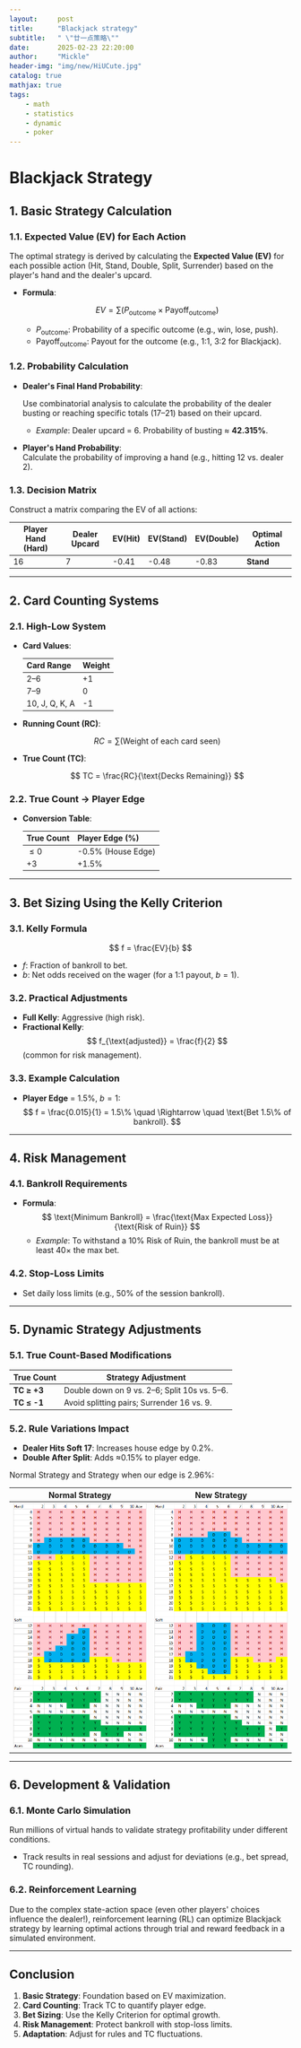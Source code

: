 ```yaml
---
layout:     post
title:      "Blackjack strategy"
subtitle:   " \"廿一点策略\""
date:       2025-02-23 22:20:00
author:     "Mickle"
header-img: "img/new/HiUCute.jpg"
catalog: true
mathjax: true
tags:
    - math
    - statistics
    - dynamic
    - poker
---
```


# Blackjack Strategy

## 1. Basic Strategy Calculation

### 1.1. Expected Value (EV) for Each Action

The optimal strategy is derived by calculating the **Expected Value (EV)** for each possible action (Hit, Stand, Double, Split, Surrender) based on the player's hand and the dealer's upcard.

- **Formula**:

  $$
  EV = \sum \Big( P_{\text{outcome}} \times \text{Payoff}_{\text{outcome}} \Big)
  $$
  - $P_{\text{outcome}}$: Probability of a specific outcome (e.g., win, lose, push).
  - $\text{Payoff}_{\text{outcome}}$: Payout for the outcome (e.g., 1:1, 3:2 for Blackjack).

### 1.2. Probability Calculation

- **Dealer's Final Hand Probability**:  

  Use combinatorial analysis to calculate the probability of the dealer busting or reaching specific totals (17–21) based on their upcard.  
  - *Example*: Dealer upcard = 6. Probability of busting ≈ **42.315%**.

- **Player's Hand Probability**:  
  Calculate the probability of improving a hand (e.g., hitting 12 vs. dealer 2).

### 1.3. Decision Matrix

Construct a matrix comparing the EV of all actions:

| Player Hand (Hard) | Dealer Upcard | EV(Hit) | EV(Stand) | EV(Double) | Optimal Action |
|--------------------|---------------|---------|-----------|------------|----------------|
| 16                 | 7             | -0.41   | -0.48     | -0.83      | **Stand**      |

---

## 2. Card Counting Systems

### 2.1. High-Low System

- **Card Values**:

  | Card Range      | Weight |
  |-----------------|--------|
  | 2–6             | +1     |
  | 7–9             | 0      |
  | 10, J, Q, K, A  | -1     |

- **Running Count (RC)**:
  
  $$
  RC = \sum \Big( \text{Weight of each card seen} \Big)
  $$

- **True Count (TC)**:
  
  $$
  TC = \frac{RC}{\text{Decks Remaining}}
  $$

### 2.2. True Count → Player Edge

- **Conversion Table**:

  | True Count | Player Edge (%)         |
  |------------|-------------------------|
  | $\leq 0$       | -0.5% (House Edge)      |
  | $+3$       | +1.5%                   |

---

## 3. Bet Sizing Using the Kelly Criterion

### 3.1. Kelly Formula

$$
f = \frac{EV}{b}
$$

- $f$: Fraction of bankroll to bet.
- $b$: Net odds received on the wager (for a 1:1 payout, $b = 1$).

### 3.2. Practical Adjustments

- **Full Kelly**: Aggressive (high risk).
- **Fractional Kelly**: 
  $$
  f_{\text{adjusted}} = \frac{f}{2}
  $$
  (common for risk management).

### 3.3. Example Calculation

- **Player Edge** = 1.5%, $b = 1$:
  $$
  f = \frac{0.015}{1} = 1.5\% \quad \Rightarrow \quad \text{Bet 1.5\% of bankroll}.
  $$

---

## 4. Risk Management

### 4.1. Bankroll Requirements

- **Formula**:
  $$
  \text{Minimum Bankroll} = \frac{\text{Max Expected Loss}}{\text{Risk of Ruin}}
  $$
  - *Example*: To withstand a 10% Risk of Ruin, the bankroll must be at least 40× the max bet.

### 4.2. Stop-Loss Limits

- Set daily loss limits (e.g., 50% of the session bankroll).

---

## 5. Dynamic Strategy Adjustments

### 5.1. True Count-Based Modifications

| True Count         | Strategy Adjustment                                 |
|--------------------|-----------------------------------------------------|
| **TC ≥ +3**      | Double down on 9 vs. 2–6; Split 10s vs. 5–6.           |
| **TC ≤ -1**      | Avoid splitting pairs; Surrender 16 vs. 9.             |

### 5.2. Rule Variations Impact

- **Dealer Hits Soft 17**: Increases house edge by 0.2%.
- **Double After Split**: Adds ≈0.15% to player edge.

Normal Strategy and Strategy when our edge is 2.96%:

| Normal Strategy                                     | New Strategy                                     |
|-----------------------------------------------------|--------------------------------------------------|
| ![Normal Strategy](/img/in-post-new/BJ_strategy1.jpg) | ![New Strategy](/img/in-post-new/BJ_strategy2.jpg) |

---

## 6. Development & Validation

### 6.1. Monte Carlo Simulation

Run millions of virtual hands to validate strategy profitability under different conditions.

- Track results in real sessions and adjust for deviations (e.g., bet spread, TC rounding).

### 6.2. Reinforcement Learning

Due to the complex state-action space (even other players' choices influence the dealer!), reinforcement learning (RL) can optimize Blackjack strategy by learning optimal actions through trial and reward feedback in a simulated environment.

---

## Conclusion

1. **Basic Strategy**: Foundation based on EV maximization.
2. **Card Counting**: Track TC to quantify player edge.
3. **Bet Sizing**: Use the Kelly Criterion for optimal growth.
4. **Risk Management**: Protect bankroll with stop-loss limits.
5. **Adaptation**: Adjust for rules and TC fluctuations.
